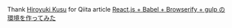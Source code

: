 Thank [Hiroyuki Kusu](https://github.com/hkusu) for Qiita article [React.js + Babel + Browserify + gulp の環境を作ってみた](http://qiita.com/hkusu/items/e068bba0ae036b447754)
